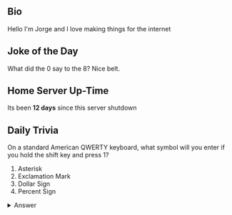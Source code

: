 ## Bio

Hello I'm Jorge and I love making things for the internet

## Joke of the Day

What did the 0 say to the 8? Nice belt.

## Home Server Up-Time

Its been **12 days** since this server shutdown


## Daily Trivia

On a standard American QWERTY keyboard, what symbol will you enter if you hold the shift key and press 1?
 1. Asterisk
 2. Exclamation Mark
 3. Dollar Sign
 4. Percent Sign

<details>
  <summary>Answer</summary>
  Exclamation Mark
</details>
